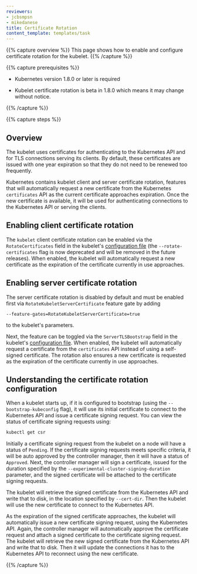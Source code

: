 ```yaml
---
reviewers:
- jcbsmpsn
- mikedanese
title: Certificate Rotation
content_template: templates/task
---
```


{{% capture overview %}}
This page shows how to enable and configure certificate rotation for the kubelet.
{{% /capture %}}

{{% capture prerequisites %}}

* Kubernetes version 1.8.0 or later is required

* Kubelet certificate rotation is beta in 1.8.0 which means it may change without notice.

{{% /capture %}}

{{% capture steps %}}

## Overview

The kubelet uses certificates for authenticating to the Kubernetes API and for TLS connections
serving its clients. By default, these certificates are issued with one year expiration
so that they do not need to be renewed too frequently.

Kubernetes contains kubelet client and server certificate rotation, features
that will automatically request a new certificate from
the Kubernetes `certificates` API as the current certificate approaches expiration. Once the
new certificate is available, it will be used for authenticating connections to
the Kubernetes API or serving the clients.

## Enabling client certificate rotation

The `kubelet` client certificate rotation can be enabled via the `RotateCertificates`
field in the kubelet's [configuration file](/docs/tasks/administer-cluster/kubelet-config-file)
(the `--rotate-certificates` flag is now deprecated and will be removed in the future releases).
When enabled, the kubelet will automatically request a new certificate as the expiration of
the certificate currently in use approaches.

## Enabling server certificate rotation

The server certificate rotation is disabled by default and must be enabled
first via `RotateKubeletServerCertificate` feature gate by adding

```
--feature-gates=RotateKubeletServerCertificate=true
```

to the kubelet's parameters.

Next, the feature can be toggled via the `ServerTLSBootstrap`
field in the kubelet's [configuration file](/docs/tasks/administer-cluster/kubelet-config-file).
When enabled, the kubelet will automatically request a certificate from the `certificates`
API instead of using a self-signed certificate. The rotation also ensures a new certificate
is requested as the expiration of the certificate currently in use approaches.

## Understanding the certificate rotation configuration

When a kubelet starts up, if it is configured to bootstrap (using the
`--bootstrap-kubeconfig` flag), it will use its initial certificate to connect
to the Kubernetes API and issue a certificate signing request. You can view the
status of certificate signing requests using:

```sh
kubectl get csr
```

Initially a certificate signing request from the kubelet on a node will have a
status of `Pending`. If the certificate signing requests meets specific
criteria, it will be auto approved by the controller manager, then it will have
a status of `Approved`. Next, the controller manager will sign a certificate,
issued for the duration specified by the
`--experimental-cluster-signing-duration` parameter, and the signed certificate
will be attached to the certificate signing requests.

The kubelet will retrieve the signed certificate from the Kubernetes API and
write that to disk, in the location specified by `--cert-dir`. Then the kubelet
will use the new certificate to connect to the Kubernetes API.

As the expiration of the signed certificate approaches, the kubelet will
automatically issue a new certificate signing request, using the Kubernetes
API. Again, the controller manager will automatically approve the certificate
request and attach a signed certificate to the certificate signing request. The
kubelet will retrieve the new signed certificate from the Kubernetes API and
write that to disk. Then it will update the connections it has to the
Kubernetes API to reconnect using the new certificate.

{{% /capture %}}


